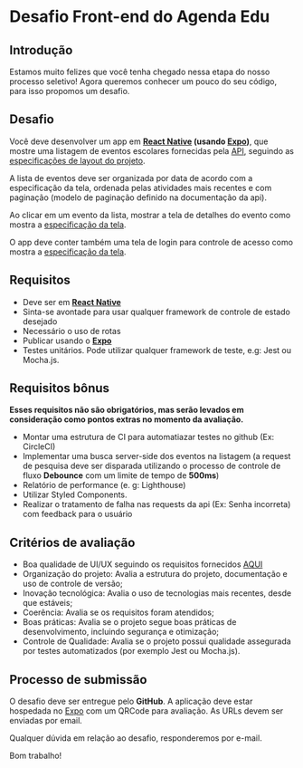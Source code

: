 # Desafio Front-end do Agenda Edu

## Introdução

Estamos muito felizes que você tenha chegado nessa etapa do nosso processo seletivo! Agora queremos conhecer um pouco do seu código, para isso propomos um desafio.


## Desafio

Você deve desenvolver um app em **[React Native](https://facebook.github.io/react-native/) (usando [Expo](https://expo.io/))**, que mostre uma listagem de eventos escolares fornecidas pela [API](https://github.com/agendakids/frontend-test/blob/master/api-doc/README.md), seguindo as [especificações de layout do projeto](https://app.zeplin.io/project/5c7453c16b41b240a9b63b09/dashboard).

A lista de eventos deve ser organizada por data de acordo com a especificação da tela, ordenada pelas atividades mais recentes e com paginação (modelo de paginação definido na documentação da api).

Ao clicar em um evento da lista, mostrar a tela de detalhes do evento como mostra a [especificação  da tela](https://zpl.io/aMPQKkK). 

O app deve conter também uma tela de login para controle de acesso como mostra a [especificação  da tela](https://zpl.io/agzXP0M).

## Requisitos

- Deve ser em **[React Native](https://facebook.github.io/react-native/)**
- Sinta-se avontade para usar qualquer framework de controle de estado desejado
- Necessário o uso de rotas
- Publicar usando o **[Expo](https://expo.io/)**
- Testes unitários. Pode utilizar qualquer framework de teste, e.g: Jest ou Mocha.js.

## Requisitos bônus

**Esses requisitos não são obrigatórios, mas serão levados em consideração como pontos extras no momento da avaliação.**

- Montar uma estrutura de CI para automatiazar testes no github (Ex: CircleCI)
- Implementar uma busca server-side dos eventos na listagem (a request de pesquisa deve ser disparada utilizando o processo de controle de fluxo **Debounce​** com um limite de tempo de **500ms**)
- Relatório de performance (e. g: Lighthouse)
- Utilizar Styled Components. 
- Realizar o tratamento de falha nas requests da api (Ex: Senha incorreta) com feedback para o usuário


## Critérios de avaliação

- Boa qualidade de UI/UX seguindo os requisitos fornecidos [AQUI](https://app.zeplin.io/project/5c7453c16b41b240a9b63b09/dashboard)
- Organização do projeto: Avalia a estrutura do projeto, documentação e uso de controle de versão;
- Inovação tecnológica: Avalia o uso de tecnologias mais recentes, desde que estáveis;
- Coerência: Avalia se os requisitos foram atendidos;
- Boas práticas: Avalia se o projeto segue boas práticas de desenvolvimento, incluindo segurança e otimização;
- Controle de Qualidade: Avalia se o projeto possui qualidade assegurada por testes automatizados (por exemplo Jest ou Mocha.js).


## Processo de submissão

O desafio deve ser entregue pelo **GitHub**. A aplicação deve estar hospedada no [Expo](https://expo.io/) com um QRCode para avaliação. As URLs devem ser enviadas por email.

Qualquer dúvida em relação ao desafio, responderemos por e-mail.

Bom trabalho!


